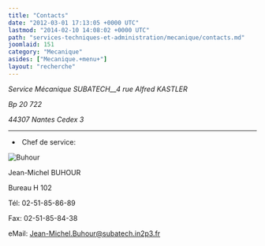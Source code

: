 ```yaml
---
title: "Contacts"
date: "2012-03-01 17:13:05 +0000 UTC"
lastmod: "2014-02-10 14:08:02 +0000 UTC"
path: "services-techniques-et-administration/mecanique/contacts.md"
joomlaid: 151
category: "Mecanique"
asides: ["Mecanique.+menu+"]
layout: "recherche"
---
```

_Service Mécanique_ _SUBATECH__4 rue Alfred KASTLER_

_Bp 20 722_

_44307 Nantes Cedex 3_

* * *

*    Chef de service:

![Buhour](images/Services/Mecanique/Photos%!a(MISSING)nnuaire/Buhour.png)

Jean-Michel BUHOUR

Bureau H 102

Tél: 02-51-85-86-89

Fax: 02-51-85-84-38

eMail: Jean-Michel.Buhour@subatech.in2p3.fr
